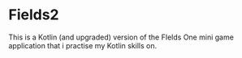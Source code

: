 # Fields2
This is a Kotlin (and upgraded) version of the FIelds One mini game application that i practise my Kotlin skills on. 
